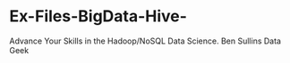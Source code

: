 # Ex-Files-BigData-Hive-
Advance Your Skills in the Hadoop/NoSQL Data Science. Ben Sullins Data Geek
